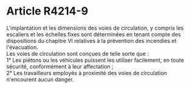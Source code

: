 # Article R4214-9

  
L'implantation et les dimensions des voies de circulation, y compris les escaliers et les échelles fixes sont déterminées en tenant compte des dispositions du chapitre VI relatives à la prévention des incendies et l'évacuation.   
Les voies de circulation sont conçues de telle sorte que :   
1° Les piétons ou les véhicules puissent les utiliser facilement, en toute sécurité, conformément à leur affectation ;   
2° Les travailleurs employés à proximité des voies de circulation n'encourent aucun danger.